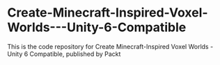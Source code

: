 # Create-Minecraft-Inspired-Voxel-Worlds---Unity-6-Compatible
This is the code repository for  Create Minecraft-Inspired Voxel Worlds - Unity 6 Compatible, published by Packt
